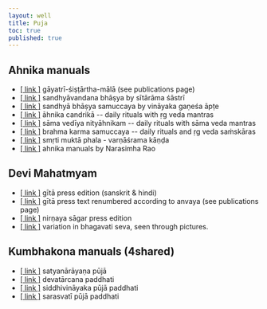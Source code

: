 ```yaml
---
layout: well
title: Puja
toc: true
published: true
---
```



## Ahnika manuals

* [[ link ]][gayatri] gāyatrī-śiṣṭārtha-mālā (see publications page)
* [[ link ]][sandhya1] sandhyāvandana bhāṣya by sītārāma śāstrī  
* [[ link ]][sandhya2] sandhyā bhāṣya samuccaya by vināyaka gaṇeśa āpṭe
* [[ link ]][ahnika] āhnika candrikā -- daily rituals with ṛg veda mantras
* [[ link ]][sama] sāma vedīya nityāhnikam -- daily rituals with sāma veda mantras
* [[ link ]][brahma] brahma karma samuccaya -- daily rituals and ṛg veda saṁskāras 
* [[ link ]][smp] smṛti muktā phala - varṇāśrama kāṇḍa
* [[ link ]][pvr] ahnika manuals by Narasimha Rao

[gayatri]: {{site.baseurl}}/pages/publications.html
[sandhya1]: http://archive.org/download/SandhyavandanaBhashyam/SandhyavandanaBhashyam.pdf
[sandhya2]: http://www.archive.org/download/ahnika/SandhyaBhashyaSamuccaya.pdf
[ahnika]: http://www.archive.org/download/ahnika/RigVedaAhnikaChandrika.pdf
[sama]: http://www.archive.org/download/ahnika/SamaNityahnikam.pdf
[brahma]: http://www.archive.org/download/ahnika/BrahmaKarmaSamuccayarig.pdf
[smp]: http://vaidyanatha.ambaa.org
[pvr]: http://www.vedicastrologer.org

## Devi Mahatmyam

* [[ link ]][dm-gp] gītā press edition (sanskrit & hindi)
* [[ link ]][dm-ak] gītā press text renumbered according to anvaya (see publications page)
* [[ link ]][dm-ns] nirṇaya sāgar press edition
* [[ link ]][dm-bs] variation in bhagavati seva, seen through pictures.

[dm-gp]: http://gitapress.org/BOOKS/paath/118/Durga_Saptashati.pdf
[dm-ns]: http://www.archive.org/download/ahnika/Durga_saptashatinsp.pdf
[dm-ak]: {{site.baseurl}}/pages/publications.html
[dm-bs]: {{site.filecabinet}}/publications/bhagavatisevapictures.pdf

## Kumbhakona manuals (4shared)

* [[ link ]][satya] satyanārāyaṇa pūjā 
* [[ link ]][arcana] devatārcana paddhati 
* [[ link ]][vinayaka] siddhivināyaka pūjā paddhati 
* [[ link ]][sarasvati] sarasvatī pūjā paddhati

[satya]: http://www.4shared.com/office/PqNtcYAz/satyanarayana_pooja.html
[arcana]: http://www.4shared.com/office/Mdje38Mg/Devatarchana_Paddhati.html
[vinayaka]: http://www.4shared.com/get/a2AMam50/Siddhivinayaka_Pooja_Paddhati.html
[sarasvati]: http://www.4shared.com/office/MiZfIIwH/saraswati_pooja.html
